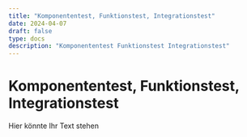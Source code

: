```yaml
---
title: "Komponententest, Funktionstest, Integrationstest"
date: 2024-04-07
draft: false
type: docs
description: "Komponententest Funktionstest Integrationstest"
---
```


# Komponententest, Funktionstest, Integrationstest

Hier könnte Ihr Text stehen